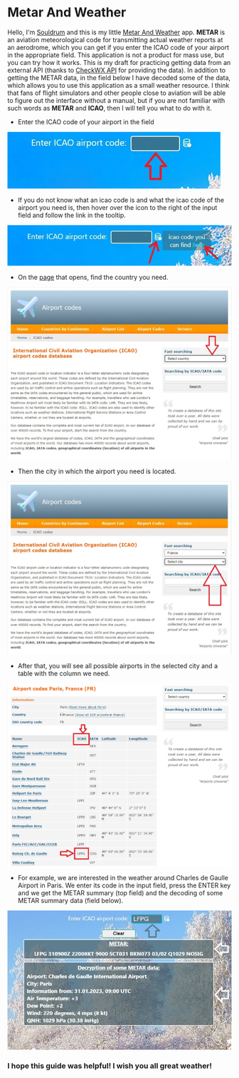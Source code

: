 # Metar And Weather

Hello, I'm [Souldrum](https://github.com/souldrum) and this is my little [Metar And Weather](https://souldrum.github.io/Metar_And_Weather/) app. **METAR** is an aviation meteorological code for transmitting actual weather reports at an aerodrome, which you can get if you enter the ICAO code of your airport in the appropriate field. This application is not a product for mass use, but you can try how it works. This is my draft for practicing getting data from an external API (thanks to [CheckWX API](https://www.checkwxapi.com/) for providing the data). In addition to getting the METAR data, in the field below I have decoded some of the data, which allows you to use this application as a small weather resource. I think that fans of flight simulators and other people close to aviation will be able to figure out the interface without a manual, but if you are not familiar with such words as **METAR** and **ICAO**, then I will tell you what to do with it.

-   Enter the ICAO code of your airport in the field

![elevation](src/readme_img/inputIcao.jpg)

-   If you do not know what an icao code is and what the icao code of the airport you need is, then hover over the icon to the right of the input field and follow the link in the tooltip.

![elevation](src/readme_img/tooltip.jpg)

-   On the [page](https://airportsbase.org/ICAO.php) that opens, find the country you need.

![elevation](src/readme_img/icaoPage.jpg)

-   Then the city in which the airport you need is located.

![elevation](src/readme_img/icaoPageCity.jpg)

-   After that, you will see all possible airports in the selected city and a table with the column we need.

![elevation](src/readme_img/LFPG.jpg)

-   For example, we are interested in the weather around Charles de Gaulle Airport in Paris. We enter its code in the input field, press the ENTER key and we get the METAR summary (top field) and the decoding of some METAR summary data (field below).

![elevation](src/readme_img/data.jpg)

### I hope this guide was helpful! I wish you all great weather!

